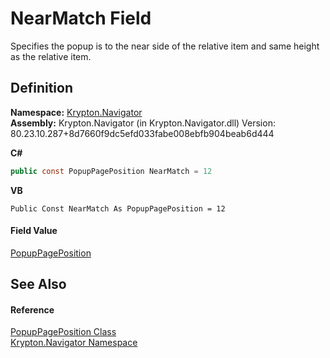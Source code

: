 # NearMatch Field


Specifies the popup is to the near side of the relative item and same height as the relative item.



## Definition
**Namespace:** <a href="a21ac074-d119-3dc6-bd1c-d3a12c0128bc.md">Krypton.Navigator</a>  
**Assembly:** Krypton.Navigator (in Krypton.Navigator.dll) Version: 80.23.10.287+8d7660f9dc5efd033fabe008ebfb904beab6d444

**C#**
``` C#
public const PopupPagePosition NearMatch = 12
```
**VB**
``` VB
Public Const NearMatch As PopupPagePosition = 12
```



#### Field Value
<a href="30d9e0cb-ae2f-690c-d2e2-6286e91ba3b3.md">PopupPagePosition</a>

## See Also


#### Reference
<a href="30d9e0cb-ae2f-690c-d2e2-6286e91ba3b3.md">PopupPagePosition Class</a>  
<a href="a21ac074-d119-3dc6-bd1c-d3a12c0128bc.md">Krypton.Navigator Namespace</a>  
